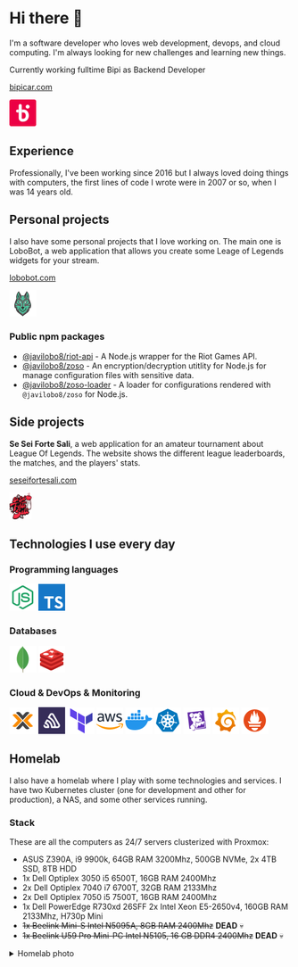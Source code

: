 # Hi there 👋

I'm a software developer who loves web development, devops, and cloud computing. I'm always looking for new challenges and learning new things.

Currently working fulltime Bipi as Backend Developer

[bipicar.com](https://www.bipicar.com)

[![](logos/bipi-logo.png)](https://www.bipicar.com)

## Experience

Professionally, I've been working since 2016 but I always loved doing things with computers, the first lines of code I wrote were in 2007 or so, when I was 14 years old.

## Personal projects

I also have some personal projects that I love working on. The main one is LoboBot, a web application that allows you create some Leage of Legends widgets for your stream.

[lobobot.com](https://lobobot.com)

[![](logos/lobobot-logo.png)](https://lobobot.com)

### Public npm packages

* [@javilobo8/riot-api](https://github.com/javilobo8/riot-ap) - A Node.js wrapper for the Riot Games API.
* [@javilobo8/zoso](https://github.com/javilobo8/zoso) - An encryption/decryption utitlity for Node.js for manage configuration files with sensitive data.
* [@javilobo8/zoso-loader](https://github.com/javilobo8/zoso-loader) - A loader for configurations rendered with `@javilobo8/zoso` for Node.js.


## Side projects

**Se Sei Forte Sali**, a web application for an amateur tournament about League Of Legends. The website shows the different league leaderboards, the matches, and the players' stats.

[seseifortesali.com](https://seseifortesali.com)

[![](logos/seseifortesali-logo.png)](https://seseifortesali.com)

## Technologies I use every day

### Programming languages

[![](logos/nodejs.png)](https://nodejs.org)
[![](logos/typescript.png)](https://www.typescriptlang.org)

### Databases

[![](logos/mongodb.png)](https://mongodb.org)
[![](logos/redis.png)](https://redis.io)

### Cloud & DevOps & Monitoring

[![](logos/proxmox.png)](https://www.proxmox.com)
[![](logos/sentry.png)](https://sentry.io)
[![](logos/terraform.png)](https://www.terraform.io)
[![](logos/aws.png)](https://aws.amazon.com)
[![](logos/docker.png)](https://www.docker.com)
[![](logos/kubernetes.png)](https://kubernetes.io)
[![](logos/datadog.png)](https://www.datadoghq.com/)
[![](logos/grafana.png)](https://grafana.com)
[![](logos/prometheus.png)](https://prometheus.io)


## Homelab

I also have a homelab where I play with some technologies and services. I have two Kubernetes cluster (one for development and other for production), a NAS, and some other services running.

### Stack

These are all the computers as 24/7 servers clusterized with Proxmox:

- ASUS Z390A, i9 9900k, 64GB RAM 3200Mhz, 500GB NVMe, 2x 4TB SSD, 8TB HDD
- 1x Dell Optiplex 3050 i5 6500T, 16GB RAM 2400Mhz
- 2x Dell Optiplex 7040 i7 6700T, 32GB RAM 2133Mhz
- 2x Dell Optiplex 7050 i5 7500T, 16GB RAM 2400Mhz
- 1x Dell PowerEdge R730xd 26SFF 2x Intel Xeon E5-2650v4, 160GB RAM 2133Mhz, H730p Mini
- <del>1x Beelink Mini-S Intel N5095A, 8GB RAM 2400Mhz</del> **DEAD** 💀
- <del>1x Beelink U59 Pro Mini-PC Intel N5105, 16 GB DDR4 2400Mhz</del> **DEAD** 💀
  
<details>
  <summary>Homelab photo</summary>

  ![](images/homelab2.jpg)
</details>
